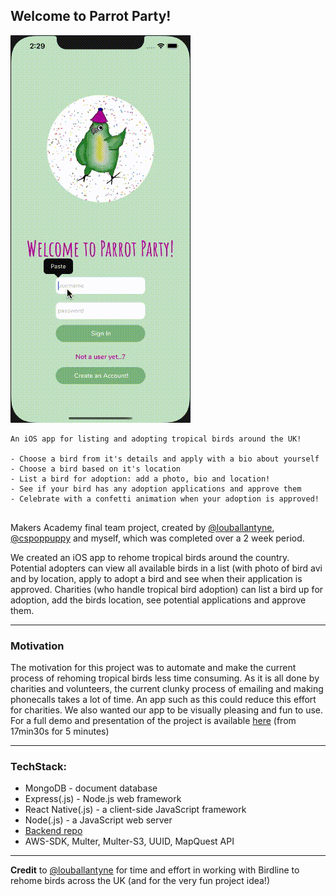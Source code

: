 ## Welcome to Parrot Party!

![parrotpartygif](parrotparty.gif)


```  
An iOS app for listing and adopting tropical birds around the UK!
   
- Choose a bird from it's details and apply with a bio about yourself
- Choose a bird based on it's location
- List a bird for adoption: add a photo, bio and location!
- See if your bird has any adoption applications and approve them
- Celebrate with a confetti animation when your adoption is approved!
   
```

Makers Academy final team project, created by [@louballantyne](https://github.com/louballantyne), [@cspoppuppy](https://github.com/cspoppuppy) and myself, which was completed over a 2 week period.

We created an iOS app to rehome tropical birds around the country. Potential adopters can view all available birds in a list (with photo of bird avi and by location, apply to adopt a bird and see when their application is approved.
Charities (who handle tropical bird adoption) can list a bird up for adoption, add the birds location, see potential applications and approve them.

----

### Motivation
The motivation for this project was to automate and make the current process of rehoming tropical birds less time consuming. As it is all done by charities and volunteers, the current clunky process of emailing and making phonecalls takes a lot of time. 
An app such as this could reduce this effort for charities. We also wanted our app to be visually pleasing and fun to use. For a full demo and presentation of the project is available [here](https://www.youtube.com/watch?v=avCYlOvstGc) (from 17min30s for 5 minutes)

----

### TechStack:
- MongoDB - document database
- Express(.js) - Node.js web framework
- React Native(.js) - a client-side JavaScript framework
- Node(.js) - a JavaScript web server
- [Backend repo]()
- AWS-SDK, Multer, Multer-S3, UUID, MapQuest API

----

**Credit** to [@louballantyne](https://github.com/louballantyne) for time and effort in working with Birdline to rehome birds across the UK (and for the very fun project idea!)



